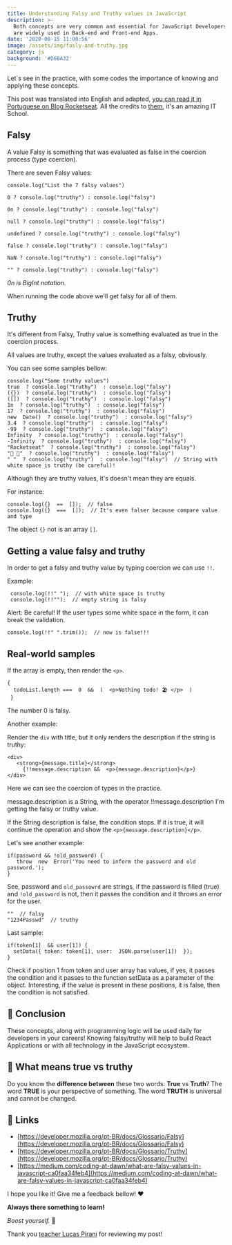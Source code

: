 ```yaml
---
title: Understanding Falsy and Truthy values in JavaScript
description: >-
  Both concepts are very common and essential for JavaScript Developers. They
  are widely used in Back-end and Front-end Apps.
date: '2020-08-15 11:00:56'
image: /assets/img/fasly-and-truthy.jpg
category: js
background: '#D6BA32'
---
```

Let´s see in the practice, with some codes the importance of knowing and applying these concepts.

This post was translated into English and adapted, [you can read it in Portuguese on Blog Rocketseat](https://blog.rocketseat.com.br/entendendo-falsy-e-truthy-no-javascript/). All the credits to [them](https://rocketseat.com.br/), it's an amazing IT School.

## Falsy

A value Falsy is something that was evaluated as false in the coercion process (type coercion).

There are seven Falsy values:

```
console.log("List the 7 falsy values")

0 ? console.log("truthy") : console.log("falsy")

0n ? console.log("truthy") : console.log("falsy")

null ? console.log("truthy") : console.log("falsy")

undefined ? console.log("truthy") : console.log("falsy")

false ? console.log("truthy") : console.log("falsy")

NaN ? console.log("truthy") : console.log("falsy")

"" ? console.log("truthy") : console.log("falsy")
```

*0n is BigInt notation.*

When running the code above we'll get falsy for all of them.

## Truthy

It's different from Falsy, Truthy value is something evaluated as true in the coercion process.

All values are truthy, except the values evaluated as a falsy, obviously.

You can see some samples bellow:

```
console.log("Some truthy values") 
true  ? console.log("truthy")  : console.log("falsy")
({})  ? console.log("truthy")  : console.log("falsy") 
([])  ? console.log("truthy")  : console.log("falsy") 
1n  ? console.log("truthy")  : console.log("falsy") 
17  ? console.log("truthy")  : console.log("falsy") 
new  Date()  ? console.log("truthy")  : console.log("falsy") 
3.4  ? console.log("truthy")  : console.log("falsy")  
-99  ? console.log("truthy")  : console.log("falsy")  
Infinity  ? console.log("truthy")  : console.log("falsy") 
-Infinity  ? console.log("truthy")  : console.log("falsy") 
"Rocketseat"  ? console.log("truthy")  : console.log("falsy")  
"🚀 💺"  ? console.log("truthy")  : console.log("falsy")  
" "  ? console.log("truthy")  : console.log("falsy")  // String with white space is truthy (be careful)!
```

Although they are truthy values, it's doesn't mean they are equals.

For instance:

```
console.log({}  ==  []);  // false 
console.log({}  ===  []);  // It's even falser because compare value and type
```

The object `{}` not is an array `[]`.

## Getting a value falsy and truthy

In order to get a falsy and truthy value by typing coercion we can use `!!`.

Example:

```
 console.log(!!" ");  // with white space is truthy
 console.log(!!"");  // empty string is falsy
```

Alert: Be careful! If the user types some white space in the form, it can break the validation.

```
console.log(!!" ".trim());  // now is false!!!
```

## Real-world samples

If the array is empty, then render the `<p>`.

```
{
  todoList.length ===  0  &&  (  <p>Nothing todo! 🏖️ </p>  )
 }
```
The number 0 is falsy.

Another example:

Render the `div` with title, but it only renders the description if the string is truthy:

```
<div>  
   <strong>{message.title}</strong>  
     {!!message.description &&  <p>{message.description}</p>}
</div>

```

Here we can see the coercion of types in the practice.

message.description is a String, with the operator !!message.description I'm getting the falsy or truthy value.

If the String description is false, the condition stops. If it is true, it will continue the operation and show the `<p>{message.description}</p>`.

Let's see another example:

```
if(password && !old_password) {  
   throw  new  Error('You need to inform the password and old password.');
}
```

See, password and `old_passowrd` are strings, if the password is filled (true) and `!old_password` is not, then it passes the condition and it throws an error for the user.

```
""  // falsy  
"1234Passwd"  // truthy
```
Last sample:
```
if(token[1]  && user[1]) { 
  setData({ token: token[1], user:  JSON.parse(user[1])  });
}
```

Check if position 1 from token and user array has values, if yes, it passes the condition and it passes to the function setData as a parameter of the object.
Interesting, if the value is present in these positions, it is false, then the condition is not satisfied.


## 🏁 Conclusion

These concepts, along with programming logic will be used daily for developers in your careers! Knowing falsy/truthy will help to build React Applications or with all technology in the JavaScript ecosystem. 

## 🗽 What means true vs truthy

Do you know the  **difference between**  these two words:  **True**  vs  **Truth**? The word  **TRUE**  is your perspective of something. The word  **TRUTH**  is universal and cannot be changed.


## 🔗 Links

-   [https://developer.mozilla.org/pt-BR/docs/Glossario/Falsy](https://developer.mozilla.org/pt-BR/docs/Glossario/Falsy)
-   [https://developer.mozilla.org/pt-BR/docs/Glossario/Truthy](https://developer.mozilla.org/pt-BR/docs/Glossario/Truthy)
-   [https://medium.com/coding-at-dawn/what-are-falsy-values-in-javascript-ca0faa34feb4](https://medium.com/coding-at-dawn/what-are-falsy-values-in-javascript-ca0faa34feb4)

I hope you like it! Give me a feedback bellow! ♥️

**Always there something to learn!** 

*Boost yourself.* 🚀

Thank you [teacher Lucas Pirani](https://www.instagram.com/teacher_lucas_pirani/) for reviewing my post!
